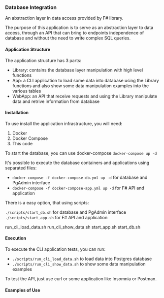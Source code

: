 ### Database Integration

An abstraction layer in data access provided by F# library. 

The purpose of this application is to serve as an abstraction layer to data access, 
through an API that can bring to endpoints independence of database and without 
the need to write complex SQL queries. 

#### Application Structure

The application structure has 3 parts:

<ul>
<li>Library: contains the database layer manipulation with high level functions</li>
<li>App: a CLI application to load some data into database using the Library functions and also show some data manipulation examples into the various tables</li>
<li>WebApp: an API that receive requests and using the Library manipulate data and retrive information from database</li>
</ul>


#### Installation

To use install the application infrastructure, you will need:

<ol>
  <li>Docker
  <li>Docker Compose</li>
  <li>This code</li>
</ol>

To start the database, you can use docker-compose `docker-compose up -d`

It's possible to execute the database containers and applications using separated files:
- `docker-compose -f docker-compose-db.yml up -d` for database and PgAdmin interface
- `docker-compose -f docker-compose-app.yml up -d` for F# API and application

There is a easy option, that using scripts:

`./scripts/start_db.sh` for database and PgAdmin interface
`./scripts/start_app.sh` for F# API and application

run_cli_load_data.sh
run_cli_show_data.sh
start_app.sh
start_db.sh


#### Execution
To execute the CLI application tests, you can run:
- `./scripts/run_cli_load_data.sh` to load data into Postgres database
- `./scripts/run_cli_show_data.sh` to show some data manipulation examples 

To test the API, just use curl or some application like Insomnia or Postman.

#### Examples of Use

<TODO>

